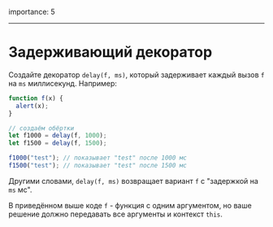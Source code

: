 importance: 5

---

# Задерживающий декоратор

Создайте декоратор `delay(f, ms)`, который задерживает каждый вызов `f` на `ms` миллисекунд.
Например:

```js
function f(x) {
  alert(x);
}

// создаём обёртки
let f1000 = delay(f, 1000);
let f1500 = delay(f, 1500);

f1000("test"); // показывает "test" после 1000 мс
f1500("test"); // показывает "test" после 1500 мс
```

Другими словами, `delay(f, ms)` возвращает вариант `f` с "задержкой на `ms` мс".

В приведённом выше коде `f` - функция с одним аргументом, но ваше решение должно передавать все аргументы и контекст `this`.
